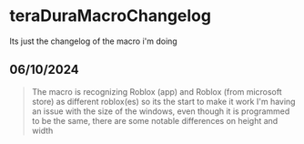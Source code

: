 # teraDuraMacroChangelog
Its just the changelog of the macro i'm doing
## 06/10/2024
> The macro is recognizing Roblox (app) and Roblox (from microsoft store) as different roblox(es) so its the start to make it work
> I'm having an issue with the size of the windows, even though it is programmed to be the same, there are some notable differences on height and width

